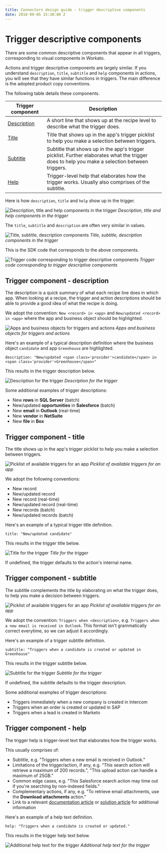 ```yaml
---
title: Connectors design guide - trigger descriptive components
date: 2018-09-05 15:30:00 Z
---
```


# Trigger descriptive components
There are some common descriptive components that appear in all triggers, corresponding to visual components in Workato.

Actions and trigger descriptive components are largely similar. If you understand `description`, `title`, `subtitle` and `help` components in actions, you will see that they have similar functions in triggers. The main difference is the adopted product copy conventions.

The following table details these components.

<table class="unchanged rich-diff-level-one">
  <thead>
    <tr>
        <th width='25%'>Trigger component</th>
        <th>Description</th>
    </tr>
  </thead>
  <tbody>
    <tr>
        <td><a href="#trigger-component---description">Description</a></td>
        <td>A short line that shows up at the recipe level to describe what the trigger does.</td>
    </tr>
    <tr>
    	<td><a href="#trigger-component---title">Title</a></td>
    	<td>Title that shows up in the app's trigger picklist to help you make a selection between triggers.</td>
    </tr>
    <tr>
    	<td><a href="#trigger-component---subtitle">Subtitle</a></td>
    	<td>Subtitle that shows up in the app's trigger picklist. Further elaborates what the trigger does to help you make a selection between triggers.</td>
    </tr>
    <tr>
    	<td><a href="#trigger-component---help">Help</a></td>
    	<td>Trigger-level help that elaborates how the trigger works. Usually also comprises of the subtitle.</td>
    </tr>
  </tbody>
</table>

Here is how `description`, `title` and `help` show up in the trigger.

![Description, title and help components in the trigger](/assets/images/connectors-design-guide/trigger-components.png)
*Description, title and help components in the trigger*

The `title`, `subtitle` and `description` are often very similar in values.

![Title, subtitle, description components](/assets/images/connectors-design-guide/trigger-components-2.png)
*Title, subtitle, description components in the trigger*

This is the SDK code that corresponds to the above components.

![Trigger code corresponding to trigger descriptive components](/assets/images/connectors-design-guide/trigger-descriptive-components-code.png)
*Trigger code corresponding to trigger descriptive components*

## Trigger component - description
The description is a quick summary of what each recipe line does in which app. When looking at a recipe, the trigger and action descriptions should be able to provide a good idea of what the recipe is doing.

We adopt the convention: `New <record> in <app>` and `New/updated <record> in <app>` where the app and business object should be highlighted. 

![Apps and business objects for triggers and actions](/assets/images/connectors-design-guide/trigger-action-descriptions.png)
*Apps and business objects for triggers and actions*

Here's an example of a typical description definition where the business object `candidate` and app `Greenhouse` are highlighted.

```
description: "New/updated <span class='provider'>candidate</span> in <span class='provider'>Greenhouse</span>"
```

This results in the trigger description below.

![Description for the trigger](/assets/images/connectors-design-guide/trigger-description.png)
*Description for the trigger*

Some additional examples of trigger descriptions:

- New **rows** in **SQL Server** (batch)
- New/updated **opportunities** in **Salesforce** (batch)
- New **email** in **Outlook** (real-time)
- New **vendor** in **NetSuite**
- New **file** in **Box**

## Trigger component - title
The title shows up in the app's trigger picklist to help you make a selection between triggers.

![Picklist of available triggers for an app](/assets/images/connectors-design-guide/trigger-picklist-titles.png)
*Picklist of available triggers for an app*

We adopt the following conventions:
- New record
- New/updated record
- New record (real-time)
- New/updated record (real-time)
- New records (batch)
- New/updated records (batch)

Here's an example of a typical trigger title definition.

```
title: "New/updated candidate"
```

This results in the trigger title below.

![Title for the trigger](/assets/images/connectors-design-guide/trigger-title.png)
*Title for the trigger*

If undefined, the trigger defaults to the action's internal name.

## Trigger component - subtitle
The subtitle complements the title by elaborating on what the trigger does, to help you make a decision between triggers.

![Picklist of available triggers for an app](/assets/images/connectors-design-guide/trigger-picklist-subtitles.png)
*Picklist of available triggers for an app*

We adopt the convention: `Triggers when <description>`, e.g. `Triggers when a new email is received in Outlook`. This format isn't grammatically correct everytime, so we can adjust it accordingly.

Here's an example of a trigger subtitle definition.

```
subtitle: "Triggers when a candidate is created or updated in Greenhouse"
```

This results in the trigger subtitle below.

![Subtitle for the trigger](/assets/images/connectors-design-guide/trigger-subtitle.png)
*Subtitle for the trigger*

If undefined, the subtitle defaults to the trigger description.

Some additional examples of trigger descriptions:

- Triggers immediately when a new company is created in Intercom
- Triggers when an order is created or updated in SAP
- Triggers when a lead is created in Marketo

## Trigger component - help
The trigger help is trigger-level text that elaborates how the trigger works.

This usually comprises of:

- Subtitle, e.g. "Triggers when a new email is received in Outlook."
- Limitations of the trigger/action, if any, e.g. "This search action will retrieve a maximum of 200 records.", "This upload action can handle a maximum of 25GB."
- Common edge cases, e.g. "This Salesforce search action may time out if you're searching by non-indexed fields."
- Complementary actions, if any, e.g. "To retrieve email attachments, use the **Download attachments** action."
- Link to a relevant [documentation article](/README.md) or [solution article](https://support.workato.com/support/solutions) for additional information

Here's an example of a help text definition.

```
help: "Triggers when a candidate is created or updated."
```

This results in the trigger help text below.

![Additional help text for the trigger](/assets/images/connectors-design-guide/trigger-help.png)
*Additional help text for the trigger*
